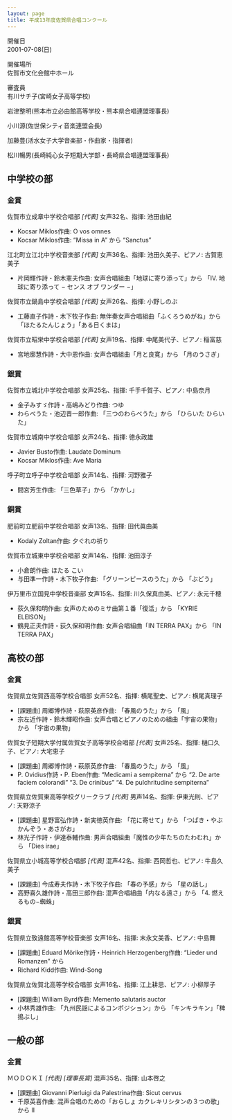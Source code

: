 ```yaml
---
layout: page
title: 平成13年度佐賀県合唱コンクール
---
```

開催日  
2001-07-08(日)

開催場所  
佐賀市文化会館中ホール

審査員  
有川サチ子(宮崎女子高等学校)

岩津整明(熊本市立必由館高等学校・熊本県合唱連盟理事長)

小川源(佐世保シティ音楽連盟会長)

加藤豊(活水女子大学音楽部・作曲家・指揮者)

松川暢男(長崎純心女子短期大学部・長崎県合唱連盟理事長)

中学校の部
----------

### 金賞

<span class="choir-name">佐賀市立成章中学校合唱部</span> *\[代表\]*
女声32名、指揮: 池田由紀

-   Kocsar Miklos作曲: O vos omnes
-   Kocsar Miklos作曲: “Missa in A” から “Sanctus”

<span class="choir-name">江北町立江北中学校音楽部</span> *\[代表\]*
女声36名、指揮: 池田久美子、ピアノ: 古賀恵美子

-   片岡輝作詩・鈴木憲夫作曲: 女声合唱組曲「地球に寄り添って」から 「Ⅳ. 地球に寄り添って − センス オブ ワンダー −」

<span class="choir-name">佐賀市立鍋島中学校合唱部</span> *\[代表\]*
女声26名、指揮: 小野しのぶ

-   工藤直子作詩・木下牧子作曲: 無伴奏女声合唱組曲「ふくろうめがね」から 「ほたるたんじょう」「ある日くまは」

<span class="choir-name">佐賀市立昭栄中学校合唱部</span> *\[代表\]*
女声19名、指揮: 中尾美代子、ピアノ: 稲富慈

-   宮地廓慧作詩・大中恩作曲: 女声合唱組曲「月と良寛」から 「月のうさぎ」

### 銀賞

<span class="choir-name">佐賀市立城北中学校合唱部</span>
女声25名、指揮: 千手千賀子、ピアノ: 中島奈月

-   金子みすゞ作詩・高嶋みどり作曲: つゆ
-   わらべうた・池辺晋一郎作曲: 「三つのわらべうた」から 「ひらいた ひらいた」

<span class="choir-name">佐賀市立城南中学校合唱部</span>
女声24名、指揮: 徳永政雄

-   Javier Busto作曲: Laudate Dominum
-   Kocsar Miklos作曲: Ave Maria

<span class="choir-name">呼子町立呼子中学校合唱部</span>
女声14名、指揮: 河野雅子

-   間宮芳生作曲: 「三色草子」から 「かかし」

### 銅賞

<span class="choir-name">肥前町立肥前中学校合唱部</span>
女声13名、指揮: 田代眞由美

-   Kodaly Zoltan作曲: 夕ぐれの祈り

<span class="choir-name">佐賀市立城東中学校合唱部</span>
女声14名、指揮: 池田淳子

-   小倉朗作曲: ほたる こい
-   与田準一作詩・木下牧子作曲: 「グリーンピースのうた」から 「ぶどう」

<span class="choir-name">伊万里市立国見中学校音楽部</span>
女声15名、指揮: 川久保真由美、ピアノ: 永元千穂

-   荻久保和明作曲: 女声のためのミサ曲第１番「復活」から 「KYRIE ELEISON」
-   鶴見正夫作詩・荻久保和明作曲: 女声合唱組曲「IN TERRA PAX」から 「IN TERRA PAX」

高校の部
--------

### 金賞

<span class="choir-name">佐賀県立佐賀西高等学校合唱部</span>
女声52名、指揮: 横尾聖史、ピアノ: 横尾真理子

-   \[課題曲\] 周郷博作詩・萩原英彦作曲: 「春風のうた」から 「風」
-   宗左近作詩・鈴木輝昭作曲: 女声合唱とピアノのための組曲「宇宙の果物」から 「宇宙の果物」

<span class="choir-name">佐賀女子短期大学付属佐賀女子高等学校合唱部</span> *\[代表\]*
女声25名、指揮: 樋口久子、ピアノ: 大宅恵子

-   \[課題曲\] 周郷博作詩・萩原英彦作曲: 「春風のうた」から 「風」
-   P. Ovidius作詩・P. Eben作曲: “Medicami a sempiterna” から “2. De arte faciem colorandi” “3. De crinibus” “4. De pulchritudine sempiterna”

<span class="choir-name">佐賀県立佐賀東高等学校グリークラブ</span> *\[代表\]*
男声14名、指揮: 伊東光則、ピアノ: 天野涼子

-   \[課題曲\] 星野富弘作詩・新実徳英作曲: 「花に寄せて」から 「つばき・やぶかんぞう・あさがお」
-   林光子作詩・伊達泰輔作曲: 男声合唱組曲「魔性の少年たちのたわむれ」から 「Dies irae」

<span class="choir-name">佐賀県立小城高等学校合唱部</span> *\[代表\]*
混声42名、指揮: 西岡哲也、ピアノ: 牛島久美子

-   \[課題曲\] 今成寿夫作詩・木下牧子作曲: 「春の予感」から 「星の話し」
-   高野喜久雄作詩・高田三郎作曲: 混声合唱組曲「内なる遠さ」から 「4. 燃えるもの−蜘蛛」

### 銀賞

<span class="choir-name">佐賀県立致遠館高等学校音楽部</span>
女声16名、指揮: 末永文美香、ピアノ: 中島舞

-   \[課題曲\] Eduard Mörike作詩・Heinrich Herzogenberg作曲: “Lieder und Romanzen” から
-   Richard Kidd作曲: Wind-Song

<span class="choir-name">佐賀県立佐賀北高等学校合唱部</span>
女声16名、指揮: 江上耕思、ピアノ: 小柳厚子

-   \[課題曲\] William Byrd作曲: Memento salutaris auctor
-   小林秀雄作曲: 「九州民謡によるコンポジション」から 「キンキラキン」「稗搗ぶし」

一般の部
--------

### 金賞

<span class="choir-name">ＭＯＤＯＫＩ</span> *\[代表\] \[理事長賞\]*
混声35名、指揮: 山本啓之

-   \[課題曲\] Giovanni Pierluigi da Palestrina作曲: Sicut cervus
-   千原英喜作曲: 混声合唱のための「おらしょ カクレキリシタンの３つの歌」から Ⅱ
